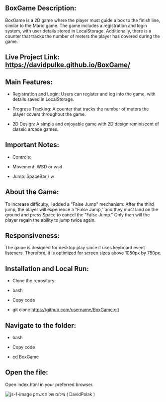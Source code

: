 ## BoxGame Description:

BoxGame is a 2D game where the player must guide a box to the finish line, similar to the Mario game. The game includes a registration and login system, with user details stored in LocalStorage. Additionally, there is a counter that tracks the number of meters the player has covered during the game.


## Live Project Link: https://davidpulke.github.io/BoxGame/

## Main Features:

- Registration and Login: Users can register and log into the game, with details saved in LocalStorage.

- Progress Tracking: A counter that tracks the number of meters the player covers throughout the game.

- 2D Design: A simple and enjoyable game with 2D design reminiscent of classic arcade games.

## Important Notes:

- Controls:

- Movement: WSD or wsd

- Jump: SpaceBar / w

## About the Game:

To increase difficulty, I added a "False Jump" mechanism: After the third jump, the player will experience a "False Jump," and they must land on the ground and press Space to cancel the "False Jump." Only then will the player regain the ability to jump twice again.

## Responsiveness:

The game is designed for desktop play since it uses keyboard event listeners. Therefore, it is optimized for screen sizes above 1050px by 750px.


## Installation and Local Run:

- Clone the repository:

- bash

- Copy code

- git clone https://github.com/username/BoxGame.git

## Navigate to the folder:

- bash

- Copy code

- cd BoxGame

## Open the file:

Open index.html in your preferred browser.



![js-1-image](https://github.com/user-attachments/assets/6ea30d73-7a87-4d55-8be0-a11d1063f68e)
צילום של המשחק ( DavidPolak )
